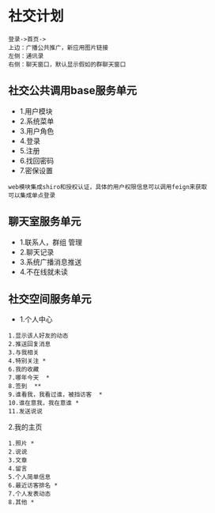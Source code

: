 # 社交计划

````
登录->首页->
上边：广播公共推广，新应用图片链接
左侧：通讯录
右侧：聊天窗口，默认显示假如的群聊天窗口
````
## 社交公共调用base服务单元
* 1.用户模块
* 2.系统菜单
* 3.用户角色
* 4.登录
* 5.注册
* 6.找回密码
* 7.密保设置
````
web模块集成shiro和授权认证，具体的用户权限信息可以调用feign来获取
可以集成单点登录
````
## 聊天室服务单元
* 1.联系人，群组 管理
* 2.聊天记录
* 3.系统广播消息推送
* 4.不在线就未读
## 社交空间服务单元
* 1.个人中心
````
1.显示该人好友的动态
2.推送回复消息
3.与我相关
4.特别关注 *
6.我的收藏
7.哪年今天  *
8.签到  **
9.谁看我，我看过谁，被挡访客  *
10.谁在意我，我在意谁 *
11.发送说说 
````
2.我的主页
````
1.照片 *
2.说说
3.文章
4.留言 
5.个人简单信息
6.最近访客排名 *
7.个人发表动态
8.其他 *
````

